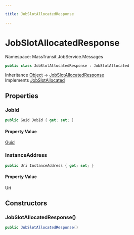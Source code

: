 ```yaml
---

title: JobSlotAllocatedResponse

---
```


# JobSlotAllocatedResponse

Namespace: MassTransit.JobService.Messages

```csharp
public class JobSlotAllocatedResponse : JobSlotAllocated
```

Inheritance [Object](https://learn.microsoft.com/en-us/dotnet/api/system.object) → [JobSlotAllocatedResponse](../masstransit-jobservice-messages/jobslotallocatedresponse)<br/>
Implements [JobSlotAllocated](../../masstransit-abstractions/masstransit-contracts-jobservice/jobslotallocated)

## Properties

### **JobId**

```csharp
public Guid JobId { get; set; }
```

#### Property Value

[Guid](https://learn.microsoft.com/en-us/dotnet/api/system.guid)<br/>

### **InstanceAddress**

```csharp
public Uri InstanceAddress { get; set; }
```

#### Property Value

Uri<br/>

## Constructors

### **JobSlotAllocatedResponse()**

```csharp
public JobSlotAllocatedResponse()
```
